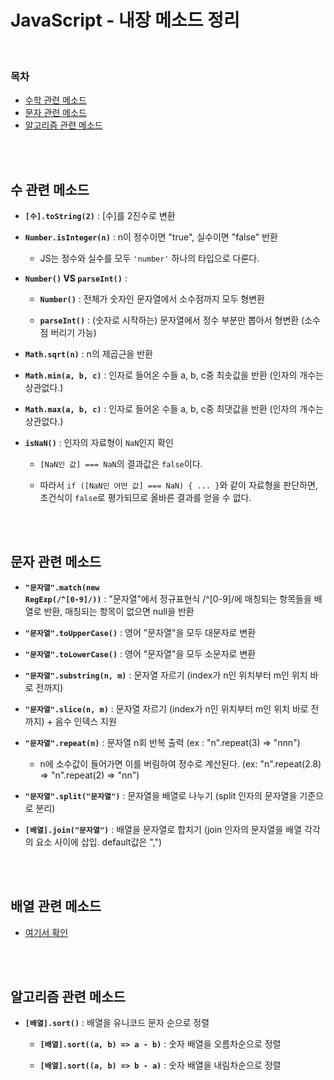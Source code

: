 # JavaScript - 내장 메소드 정리

<br/>

### 목차

- <a href="https://github.com/SangYoonLee1231/TIL/blob/main/JavaScript/javascript_method_list.md#%EC%88%98%ED%95%99-%EA%B4%80%EB%A0%A8-%EB%A9%94%EC%86%8C%EB%93%9C">수학 관련 메소드</a>
- <a href="https://github.com/SangYoonLee1231/TIL/blob/main/JavaScript/javascript_method_list.md#%EB%AC%B8%EC%9E%90-%EA%B4%80%EB%A0%A8-%EB%A9%94%EC%86%8C%EB%93%9C">문자 관련 메소드</a>
- <a href="https://github.com/SangYoonLee1231/TIL/blob/main/JavaScript/javascript_method_list.md#%EC%95%8C%EA%B3%A0%EB%A6%AC%EC%A6%98-%EA%B4%80%EB%A0%A8-%EB%A9%94%EC%86%8C%EB%93%9C">알고리즘 관련 메소드</a>

<br/><br/>

## 수 관련 메소드

- <strong><code>[수].toString(2)</code></strong> : [수]를 2진수로 변환

- <strong><code>Number.isInteger(n)</code></strong> : n이 정수이면 "true", 실수이면 "false" 반환

  - JS는 정수와 실수를 모두 <code>'number'</code> 하나의 타입으로 다룬다.

- <strong><code>Number()</code> VS <code>parseInt()</code></strong> :

  - <strong><code>Number()</code></strong> : 전체가 숫자인 문자열에서 소수점까지 모두 형변환

  - <strong><code>parseInt()</code></strong> : (숫자로 시작하는) 문자열에서 정수 부분만 뽑아서 형변환 (소수점 버리기 가능)

- <strong><code>Math.sqrt(n)</code></strong> : n의 제곱근을 반환

- <strong><code>Math.min(a, b, c)</code></strong> : 인자로 들어온 수들 a, b, c중 최솟값을 반환 (인자의 개수는 상관없다.)

- <strong><code>Math.max(a, b, c)</code></strong> : 인자로 들어온 수들 a, b, c중 최댓값을 반환 (인자의 개수는 상관없다.)

- <strong><code>isNaN()</code></strong> : 인자의 자료형이 <code>NaN</code>인지 확인

  - <code>[NaN인 값] === NaN</code>의 결과값은 <code>false</code>이다.

  - 따라서 <code>if ([NaN인 어떤 값] === NaN) { ... }</code>와 같이 자료형을 판단하면, 조건식이 <code>false</code>로 평가되므로 올바른 결과를 얻을 수 없다.

<br/><br/>

## 문자 관련 메소드

- <strong><code>"문자열".match(new RegExp(/^[0-9]/))</code></strong> : "문자열"에서 정규표현식 /^[0-9]/에 매칭되는 항목들을 배열로 반환, 매칭되는 항목이 없으면 null을 반환

- <strong><code>"문자열".toUpperCase()</code></strong> : 영어 "문자열"을 모두 대문자로 변환

- <strong><code>"문자열".toLowerCase()</code></strong> : 영어 "문자열"을 모두 소문자로 변환

- <strong><code>"문자열".substring(n, m)</code></strong> : 문자열 자르기 (index가 n인 위치부터 m인 위치 바로 전까지)

- <strong><code>"문자열".slice(n, m)</code></strong> : 문자열 자르기 (index가 n인 위치부터 m인 위치 바로 전까지) + 음수 인덱스 지원

- <strong><code>"문자열".repeat(n)</code></strong> : 문자열 n회 반복 출력 (ex : "n".repeat(3) => "nnn")

  - n에 소수값이 들어가면 이를 버림하여 정수로 계산된다. (ex: "n".repeat(2.8) => "n".repeat(2) => "nn")

- <strong><code>"문자열".split("문자열")</code></strong> : 문자열을 배열로 나누기 (split 인자의 문자열을 기준으로 분리)

- <strong><code>[배열].join("문자열")</code></strong> : 배열을 문자열로 합치기 (join 인자의 문자열을 배열 각각의 요소 사이에 삽입. default값은 ",")

<br/><br/>

## 배열 관련 메소드

- <a href="https://github.com/SangYoonLee1231/TIL/blob/main/JavaScript/javascript_array_function.md">여기서 확인</a>

<br/><br/>

## 알고리즘 관련 메소드

- <strong><code>[배열].sort()</code></strong> : 배열을 유니코드 문자 순으로 정렬

  - <strong><code>[배열].sort((a, b) => a - b)</code></strong> : 숫자 배열을 오름차순으로 정렬

  - <strong><code>[배열].sort((a, b) => b - a)</code></strong> : 숫자 배열을 내림차순으로 정렬

<br/><br/>
